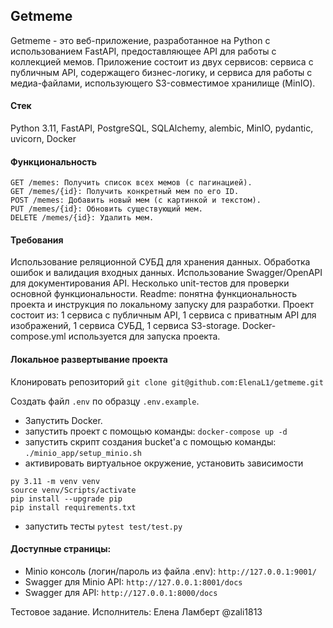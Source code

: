 ## Getmeme
Getmeme - это веб-приложение, разработанное на Python с использованием FastAPI, предоставляющее API для работы с коллекцией мемов. Приложение состоит из двух сервисов: сервиса с публичным API, содержащего бизнес-логику, и сервиса для работы с медиа-файлами, использующего S3-совместимое хранилище (MinIO).

#### Стек
Python 3.11, FastAPI, PostgreSQL, SQLAlchemy, alembic, MinIO, pydantic, uvicorn, Docker

#### Функциональность
```
GET /memes: Получить список всех мемов (с пагинацией).
GET /memes/{id}: Получить конкретный мем по его ID.
POST /memes: Добавить новый мем (с картинкой и текстом).
PUT /memes/{id}: Обновить существующий мем.
DELETE /memes/{id}: Удалить мем.
```

#### Требования
Использование реляционной СУБД для хранения данных.
Обработка ошибок и валидация входных данных.
Использование Swagger/OpenAPI для документирования API.
Несколько unit-тестов для проверки основной функциональности.
Readme: понятна функциональность проекта и инструкция по локальному запуску для разработки.
Проект состоит из: 1 сервиса с публичным API, 1 сервиса с приватным API для изображений, 1 сервиса СУБД, 1 сервиса S3-storage.
Docker-compose.yml используется для запуска проекта.


#### Локальное развертывание проекта
Клонировать репозиторий
`git clone git@github.com:ElenaL1/getmeme.git`

Создать файл `.env` по образцу `.env.example`.

- Запустить Docker.
- запустить проект с помощью команды:
`docker-compose up -d`
- запустить скрипт создания bucket'а с помощью команды:
`./minio_app/setup_minio.sh`
- активировать виртуальное окружение, установить зависимости
```
py 3.11 -m venv venv
source venv/Scripts/activate
pip install --upgrade pip
pip install requirements.txt
```
- запустить тесты
`pytest test/test.py`

#### Доступные страницы:
- Minio консоль  (логин/пароль из файла .env):
`http://127.0.0.1:9001/`
- Swagger для Minio API:
`http://127.0.0.1:8001/docs`
- Swagger для API:
`http://127.0.0.1:8000/docs`

Тестовое задание.
Исполнитель: Елена Ламберт @zali1813